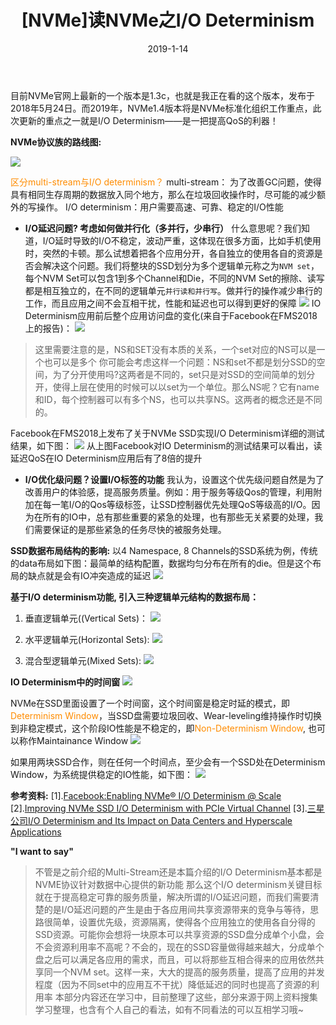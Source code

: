 ﻿---
title: "[NVMe]读NVMe之I/O Determinism"
date: 2019-1-14
catalog: true
toc_nav_num: true
tags:
    - NVMe
    - I/O determinism
categories: NVMe
header-img: "/img/article_header/NVMe4.jpg"

---

目前NVMe官网上最新的一个版本是1.3c，也就是我正在看的这个版本，发布于2018年5月24日。而2019年，NVMe1.4版本将是NVMe标准化组织工作重点，此次更新的重点之一就是I/O Determinism——是一把提高QoS的利器！

<!--more-->

**NVMe协议族的路线图:**

![](/img/article/读NVMe之IOdeterminism/0.png)

<font color=#FF8C00>区分multi-stream与I/O determinism？</font>
multi-stream： 为了改善GC问题，使得具有相同生存周期的数据放入同个地方，那么在垃圾回收操作时，尽可能的减少额外的写操作。
I/O determinism：用户需要高速、可靠、稳定的I/O性能
- **I/O延迟问题? 考虑如何做并行化（多并行，少串行）**
什么意思呢？我们知道，I/O延时导致的I/O不稳定，波动严重，这体现在很多方面，比如手机使用时，突然的卡顿。那么试想着把各个应用分开，各自独立的使用各自的资源是否会解决这个问题。我们将整块的SSD划分为多个逻辑单元称之为`NVM set`，每个NVM Set可以包含1到多个Channel和Die，不同的NVM Set的擦除、读写都是相互独立的，在不同的逻辑单元`并行读和并行写`。做并行的操作减少串行的工作，而且应用之间不会互相干扰，性能和延迟也可以得到更好的保障
![](/img/article/读NVMe之IOdeterminism/1bb.png)
IO Determinism应用前后整个应用访问盘的变化(来自于Facebook在FMS2018上的报告)：
![](/img/article/读NVMe之IOdeterminism/9b.png)

>这里需要注意的是，NS和SET没有本质的关系，一个set对应的NS可以是一个也可以是多个
你可能会考虑这样一个问题：NS和set不都是划分SSD的空间，为了分开使用吗?这两者是不同的，set只是对SSD的空间简单的划分开，使得上层在使用的时候可以以set为一个单位。那么NS呢？它有name 和ID，每个控制器可以有多个NS，也可以共享NS。这两者的概念还是不同的。

Facebook在FMS2018上发布了关于NVMe SSD实现I/O Determinism详细的测试结果，如下图：
![](/img/article/读NVMe之IOdeterminism/10.png)
从上图Facebook对IO Determinism的测试结果可以看出，读延迟QoS在IO Determinism应用后有了8倍的提升

- **I/O优化级问题？设置I/O标签的功能**
我认为，设置这个优先级问题自然是为了改善用户的体验感，提高服务质量。例如：用于服务等级Qos的管理，利用附加在每一笔I/O的Qos等级标签，让SSD控制器优先处理QoS等级高的I/O。因为在所有的IO中，总有那些重要的紧急的处理，也有那些无关紧要的处理，我们需要保证的是那些紧急的任务尽快的被服务处理。

**SSD数据布局结构的影响:**
以4 Namespace, 8 Channels的SSD系统为例，传统的data布局如下图：最简单的结构配置，数据均匀分布在所有的die。但是这个布局的缺点就是会有IO冲突造成的延迟
![](/img/article/读NVMe之IOdeterminism/7.png)


**基于I/O determinism功能, 引入三种逻辑单元结构的数据布局：**
1. 垂直逻辑单元((Vertical Sets)：
![](/img/article/读NVMe之IOdeterminism/6.png)

2. 水平逻辑单元(Horizontal Sets):
![](/img/article/读NVMe之IOdeterminism/5.png)

3. 混合型逻辑单元(Mixed Sets):
![](/img/article/读NVMe之IOdeterminism/4.png)

 **IO Determinism中的时间窗**
![](/img/article/读NVMe之IOdeterminism/1.png)

NVMe在SSD里面设置了一个时间窗，这个时间窗是稳定时延的模式，即<font color=ff8c00>Determinism Window</font>，当SSD盘需要垃圾回收、Wear-leveling维持操作时切换到非稳定模式，这个阶段IO性能是不稳定的，即<font color=ff8c00>Non-Determinism Window</font>, 也可以称作Maintainance Window
![](/img/article/读NVMe之IOdeterminism/2.png)

如果用两块SSD合作，则在任何一个时间点，至少会有一个SSD处在Determinism Window，为系统提供稳定的IO性能，如下图：
![](/img/article/读NVMe之IOdeterminism/3.png)

**参考资料:**
[1].[Facebook:Enabling NVMe® I/O Determinism @ Scale](https://www.flashmemorysummit.com/English/Collaterals/Proceedings/2018/20180807_INVT-102A-1_Petersen.pdf)
[2].[Improving NVMe SSD I/O Determinism with PCIe Virtual Channel](https://ieeexplore.ieee.org/document/8094836/)
[3].[三星公司I/O Determinism and Its Impact on Data Centers and Hyperscale Applications](https://www.flashmemorysummit.com/English/Collaterals/Proceedings/2017/20170808_FB11_Martin.pdf)

**"I want to say"**

>不管是之前介绍的Multi-Stream还是本篇介绍的I/O Determinism基本都是NVME协议针对数据中心提供的新功能
>那么这个I/O determinism关键目标就在于提高稳定可靠的服务质量，解决所谓的I/O延迟问题，而我们需要清楚的是I/O延迟问题的产生是由于各应用间共享资源带来的竞争与等待，思路很简单，设置优先级，资源隔离，使得各个应用独立的使用各自分得的SSD资源。可能你会想将一块原本可以共享资源的SSD盘分成单个小盘，会不会资源利用率不高呢？不会的，现在的SSD容量做得越来越大，分成单个盘之后可以满足各应用的需求，而且，可以将那些互相合得来的应用依然共享同一个NVM set。这样一来，大大的提高的服务质量，提高了应用的并发程度（因为不同set中的应用互不干扰）降低延迟的同时也提高了资源的利用率
本部分内容还在学习中，目前整理了这些，部分来源于网上资料搜集学习整理，也含有个人自己的看法，如有不同看法的可以互相学习哦~
